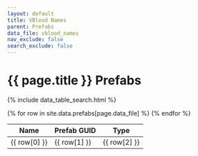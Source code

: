 ```yaml
---
layout: default
title: VBlood Names
parent: Prefabs
data_file: vblood_names
nav_exclude: false
search_exclude: false
---
```


<h1>{{ page.title }} Prefabs</h1>

{% include data_table_search.html %}

<table>
  <thead>
    <tr>
      <th>Name</th>
      <th>Prefab GUID</th>
      <th>Type</th>
    </tr>
  </thead>
  <tbody>
    {% for row in site.data.prefabs[page.data_file] %}
      <tr>
        <td>{{ row[0] }}</td>
        <td>{{ row[1] }}</td>
        <td>{{ row[2] }}</td>
      </tr>
    {% endfor %}
  </tbody>
</table>
